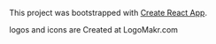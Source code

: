 This project was bootstrapped with [Create React App](https://github.com/facebook/create-react-app).

logos and icons are Created at LogoMakr.com
